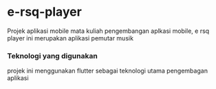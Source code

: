 # e-rsq-player
Projek aplikasi mobile mata kuliah pengembangan aplkasi mobile,  e rsq player ini merupakan aplikasi pemutar musik

### Teknologi yang digunakan
projek ini menggunakan flutter sebagai teknologi utama pengembagan aplikasi